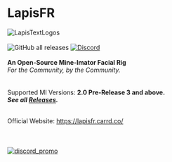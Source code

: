 # LapisFR
![LapisTextLogos](https://cdn.discordapp.com/attachments/900147042167439370/1041220506940088380/dgfextss.png)
<br/> <br/> ![GitHub all releases](https://img.shields.io/github/downloads/jossamations/lapisfr/total?color=seagreen) 
[![Discord](https://img.shields.io/discord/836341946511392789?color=skyblue&label=discord)](https://discord.gg/KkseTBdNZH)
<br/> <br/> **An Open-Source Mine-Imator Facial Rig** <br/> *For the Community, by the Community.* <br/>
<br/> <br/> Supported MI Versions: **2.0 Pre-Release 3 and above.**
<br/> ***See all [Releases](https://github.com/Jossamations/LapisFR/releases).***



<br/> Official Website: https://lapisfr.carrd.co/ 
<br/> <br/> <br/> <br/> [![discord_promo](https://user-images.githubusercontent.com/23328833/180606726-54d8acea-7f81-4464-92b4-2fa324acae4f.png)](https://discord.gg/KkseTBdNZH)

